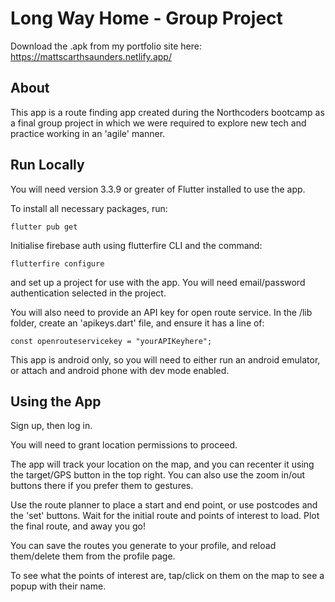 # Long Way Home - Group Project

Download the .apk from my portfolio site here: https://mattscarthsaunders.netlify.app/

## About

This app is a route finding app created during the Northcoders bootcamp as a final group project in which we were required to explore new tech and practice working in an 'agile' manner.

## Run Locally

You will need version 3.3.9 or greater of Flutter installed to use the app.

To install all necessary packages, run:

    flutter pub get

Initialise firebase auth using flutterfire CLI and the command:

    flutterfire configure

and set up a project for use with the app. You will need email/password authentication selected in the project.

You will also need to provide an API key for open route service. In the /lib folder, create an 'apikeys.dart' file, and ensure it has a line of:

    const openrouteservicekey = "yourAPIKeyhere";

This app is android only, so you will need to either run an android emulator, or attach and android phone with dev mode enabled.

## Using the App

Sign up, then log in.

You will need to grant location permissions to proceed.

The app will track your location on the map, and you can recenter it using the target/GPS button in the top right. You can also use the zoom in/out buttons there if you prefer them to gestures.

Use the route planner to place a start and end point, or use postcodes and the 'set' buttons. Wait for the initial route and points of interest to load. Plot the final route, and away you go!

You can save the routes you generate to your profile, and reload them/delete them from the profile page.

To see what the points of interest are, tap/click on them on the map to see a popup with their name.
